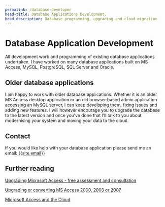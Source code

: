 ```yaml
---
permalink: /database-developer
head-title: Database Applications Development.
head_description: Database programming, upgrading and cloud migration
---
```


# <i class="fa fa-database icon-db" ></i> Database Application Development

All development work and programming of existing database applications undertaken.  I have worked on many database applications built on MS Access, MySQL, PostgreSQL, SQL Server and Oracle.

## Older database applications

I am happy to work with older database applications. Whether it is an older MS Access desktop application or an old browser based admin application accessing an MySQL server,  I can keep developing them, fixing issues and adding new features. I will however encourage you to upgrade the database to the latest version and once you've done that I'll talk to you about modernising your system and moving your data to the cloud.

## Contact

If you would like help with your database application please send me an email: [{{site.email}}](mailto:{{site.email}})

## Further reading

[Upgrading Microsoft Access - free assessment and consultation](/ms-access-upgrade)

[Upgrading or converting MS Access 2000, 2003 or 2007](/articles/upgrading-ms-access-database)

[Microsoft Access and the Cloud](/articles/microsoft-access-and-the-cloud)